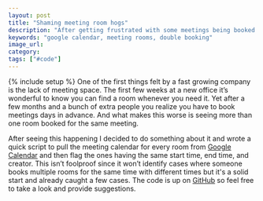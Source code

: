 ```yaml
---
layout: post
title: "Shaming meeting room hogs"
description: "After getting frustrated with some meetings being booked across multiple rooms I decided to do something about it and wrote a quick Python script to pinpoint it happening."
keywords: "google calendar, meeting rooms, double booking"
image_url:
category:
tags: ["#code"]
---
```

{% include setup %}
One of the first things felt by a fast growing company is the lack of meeting space. The first few weeks at a new office it’s wonderful to know you can find a room whenever you need it. Yet after a few months and a bunch of extra people you realize you have to book meetings days in advance. And what makes this worse is seeing more than one room booked for the same meeting.

After seeing this happening I decided to do something about it and wrote a quick script to pull the meeting calendar for every room from [Google Calendar](https://developers.google.com/google-apps/calendar/) and then flag the ones having the same start time, end time, and creator.  This isn’t foolproof since it won’t identify cases where someone books multiple rooms for the same time with different times but it's a solid start and already caught a few cases. The code is up on [GitHub](https://github.com/dangoldin/gcal-shaming) so feel free to take a look and provide suggestions.
